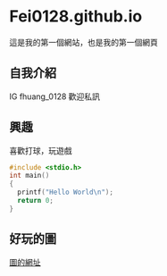 # Fei0128.github.io

這是我的第一個網站，也是我的第一個網頁

## 自我介紹
IG fhuang_0128 歡迎私訊

## 興趣
喜歡打球，玩遊戲
```C
#include <stdio.h>
int main()
{
  printf("Hello World\n");
  return 0;
}

```


## 好玩的圖

[圖的網址](http://c.files.bbci.co.uk/6577/production/_110957952_42f5b28f-0145-42c8-b5b9-7333611a3a02.jpg)

